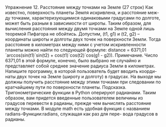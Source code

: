 Упражнение 12. Расстояние между точками на Земле
(27 строк)
Как известно, поверхность планеты Земля искривлена, и расстояние меж-
ду точками, характеризующимися одинаковыми градусами по долготе,
может быть разным в зависимости от широты. Таким образом, для вычисления расстояния между двумя точками на Земле одной лишь теоремой
Пифагора не обойтись.
Допустим, (t1, g1) и (t2, g2) – координаты широты и долготы двух точек на
поверхности Земли. Тогда расстояние в километрах между ними с учетом
искривленности планеты можно найти по следующей формуле:
distance = 6371,01´arccos(sin(t1)´sin(t2) + cos(t1)´cos(t2)´cos(g1 - g2)).
Примечание. Число 6371,01 в этой формуле, конечно, было выбрано не случайно
и представляет собой среднее значение радиуса Земли в километрах.
Напишите программу, в которой пользователь будет вводить коорди-
наты двух точек на Земле (широту и долготу) в градусах. На выходе мы
должны получить расстояние между этими точками при следовании по
кратчайшему пути по поверхности планеты.
Подсказка. Тригонометрические функции в Python оперируют радианами. Таким
образом, вам придется введенные пользователем величины из градусов перевести
в радианы, прежде чем вычислять расстояние между точками. В модуле math есть
удобная функция с названием radians-Функции:radians, служащая как раз для пере-
вода градусов в радианы.
